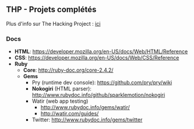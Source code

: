 ## THP - Projets complétés

Plus d'info sur The Hacking Project : [ici](http://www.thehackingproject.org/)

### Docs

- **HTML**: https://developer.mozilla.org/en-US/docs/Web/HTML/Reference
- **CSS**: https://developer.mozilla.org/en-US/docs/Web/CSS/Reference
- **Ruby**
  - **Core**: http://ruby-doc.org/core-2.4.2/
  - **Gems**
    - Pry (runtime dev console): https://github.com/pry/pry/wiki
    - **Nokogiri** (HTML parser): http://www.rubydoc.info/github/sparklemotion/nokogiri
    - Watir (web app testing)
      - http://www.rubydoc.info/gems/watir/
      - http://watir.com/guides/
    - Twitter: http://www.rubydoc.info/gems/twitter
